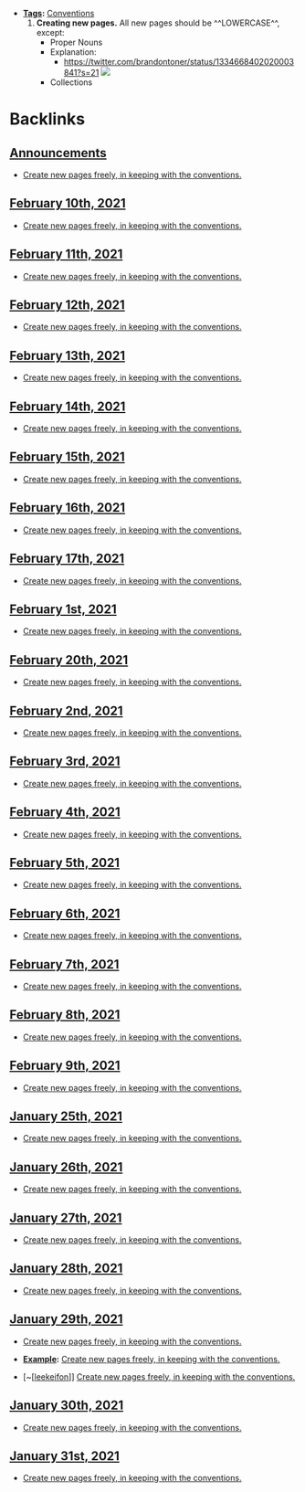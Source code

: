 - **[Tags](<Tags.md>):** [Conventions](<Conventions.md>)
    1. **Creating new pages.** All new pages should be ^^LOWERCASE^^, except:
        - Proper Nouns
        - Explanation:
            - https://twitter.com/brandontoner/status/1334668402020003841?s=21
![](https://firebasestorage.googleapis.com/v0/b/firescript-577a2.appspot.com/o/imgs%2Fapp%2FShared-Database%2FmwE9qaYbAZ.png?alt=media&token=b5701a20-dbac-43df-a3cd-f7b30131e3c1)
        - Collections

# Backlinks
## [Announcements](<Announcements.md>)
- [Create new pages freely, in keeping with the conventions.](<Create new pages freely, in keeping with the conventions..md>)

## [February 10th, 2021](<February 10th, 2021.md>)
- [Create new pages freely, in keeping with the conventions.](<Create new pages freely, in keeping with the conventions..md>)

## [February 11th, 2021](<February 11th, 2021.md>)
- [Create new pages freely, in keeping with the conventions.](<Create new pages freely, in keeping with the conventions..md>)

## [February 12th, 2021](<February 12th, 2021.md>)
- [Create new pages freely, in keeping with the conventions.](<Create new pages freely, in keeping with the conventions..md>)

## [February 13th, 2021](<February 13th, 2021.md>)
- [Create new pages freely, in keeping with the conventions.](<Create new pages freely, in keeping with the conventions..md>)

## [February 14th, 2021](<February 14th, 2021.md>)
- [Create new pages freely, in keeping with the conventions.](<Create new pages freely, in keeping with the conventions..md>)

## [February 15th, 2021](<February 15th, 2021.md>)
- [Create new pages freely, in keeping with the conventions.](<Create new pages freely, in keeping with the conventions..md>)

## [February 16th, 2021](<February 16th, 2021.md>)
- [Create new pages freely, in keeping with the conventions.](<Create new pages freely, in keeping with the conventions..md>)

## [February 17th, 2021](<February 17th, 2021.md>)
- [Create new pages freely, in keeping with the conventions.](<Create new pages freely, in keeping with the conventions..md>)

## [February 1st, 2021](<February 1st, 2021.md>)
- [Create new pages freely, in keeping with the conventions.](<Create new pages freely, in keeping with the conventions..md>)

## [February 20th, 2021](<February 20th, 2021.md>)
- [Create new pages freely, in keeping with the conventions.](<Create new pages freely, in keeping with the conventions..md>)

## [February 2nd, 2021](<February 2nd, 2021.md>)
- [Create new pages freely, in keeping with the conventions.](<Create new pages freely, in keeping with the conventions..md>)

## [February 3rd, 2021](<February 3rd, 2021.md>)
- [Create new pages freely, in keeping with the conventions.](<Create new pages freely, in keeping with the conventions..md>)

## [February 4th, 2021](<February 4th, 2021.md>)
- [Create new pages freely, in keeping with the conventions.](<Create new pages freely, in keeping with the conventions..md>)

## [February 5th, 2021](<February 5th, 2021.md>)
- [Create new pages freely, in keeping with the conventions.](<Create new pages freely, in keeping with the conventions..md>)

## [February 6th, 2021](<February 6th, 2021.md>)
- [Create new pages freely, in keeping with the conventions.](<Create new pages freely, in keeping with the conventions..md>)

## [February 7th, 2021](<February 7th, 2021.md>)
- [Create new pages freely, in keeping with the conventions.](<Create new pages freely, in keeping with the conventions..md>)

## [February 8th, 2021](<February 8th, 2021.md>)
- [Create new pages freely, in keeping with the conventions.](<Create new pages freely, in keeping with the conventions..md>)

## [February 9th, 2021](<February 9th, 2021.md>)
- [Create new pages freely, in keeping with the conventions.](<Create new pages freely, in keeping with the conventions..md>)

## [January 25th, 2021](<January 25th, 2021.md>)
- [Create new pages freely, in keeping with the conventions.](<Create new pages freely, in keeping with the conventions..md>)

## [January 26th, 2021](<January 26th, 2021.md>)
- [Create new pages freely, in keeping with the conventions.](<Create new pages freely, in keeping with the conventions..md>)

## [January 27th, 2021](<January 27th, 2021.md>)
- [Create new pages freely, in keeping with the conventions.](<Create new pages freely, in keeping with the conventions..md>)

## [January 28th, 2021](<January 28th, 2021.md>)
- [Create new pages freely, in keeping with the conventions.](<Create new pages freely, in keeping with the conventions..md>)

## [January 29th, 2021](<January 29th, 2021.md>)
- [Create new pages freely, in keeping with the conventions.](<Create new pages freely, in keeping with the conventions..md>)

- **[Example](<Example.md>):** [Create new pages freely, in keeping with the conventions.](<Create new pages freely, in keeping with the conventions..md>)

- [~[[leekeifon](<~[[leekeifon.md>)]] [Create new pages freely, in keeping with the conventions.](<Create new pages freely, in keeping with the conventions..md>)

## [January 30th, 2021](<January 30th, 2021.md>)
- [Create new pages freely, in keeping with the conventions.](<Create new pages freely, in keeping with the conventions..md>)

## [January 31st, 2021](<January 31st, 2021.md>)
- [Create new pages freely, in keeping with the conventions.](<Create new pages freely, in keeping with the conventions..md>)

